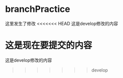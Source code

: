 # branchPractice
这里发生了修改
<<<<<<< HEAD
这是develop修改的内容

这是现在要提交的内容
=======
这是develop修改的内容
>>>>>>> develop
